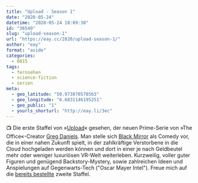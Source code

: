 ```yaml
---
title: "Upload - Season 1"
date: "2020-05-24"
datetime: "2020-05-24 18:09:38"
id: "36540"
slug: "upload-season-1"
url: "https://eay.cc/2020/upload-season-1/"
author: "eay"
format: "aside"
categories:
  - 0815
tags:
  - fernsehen
  - science-fiction
  - serien
meta:
  - geo_latitude: "50.973870578563"
  - geo_longitude: "6.6831146195251"
  - geo_public: "1"
  - yourls_shorturl: "http://eay.li/3ec"
---
```


📺 Die erste Staffel von »[Upload](https://en.wikipedia.org/wiki/Upload_(TV_series))« gesehen, der neuen Prime-Serie von »The Office«-Creator [Greg Daniels](https://en.wikipedia.org/wiki/Greg_Daniels). Man stelle sich [Black Mirror](https://eay.cc/tag/black-mirror/) als Comedy vor, die in einer nahen Zukunft spielt, in der zahlkräftige Verstorbene in die Cloud hochgeladen werden können und dort in einer je nach Geldbeutel mehr oder weniger luxuriösen VR-Welt weiterleben. Kurzweilig, voller guter Figuren und genügend Backstory-Mystery, sowie zahlreichen Ideen und Anspielungen auf Gegenwarts-Tech ("Oscar Mayer Intel"). Freue mich auf die [bereits bestellte](https://deadline.com/2020/05/upload-renewed-season-2-amazon-greg-daniels-1202929763/) zweite Staffel.
